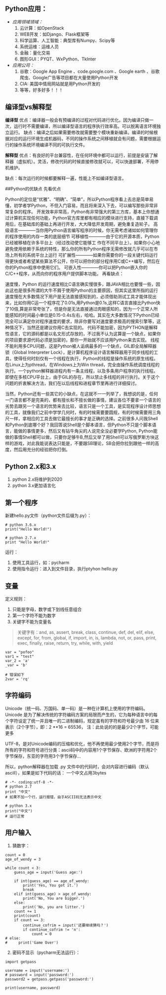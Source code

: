 
## Python应用：
- *应用领域领域：*
	1. 云计算：如OpenStack
	2. WEB开发：如Django、Flask框架等
	3. 科学运算、人工智能：典型库有Numpy、Scipy等
	4. 系统运维：运维人员
	5. 金融：量化交易
	6. 图形GUI：PYQT、WxPython、TkInter
- *应用公司：*
	1. 谷歌：Google App Engine 、code.google.com 、Google earth 、谷歌爬虫、Google广告等项目都在大量使用Python开发
	2. CIA: 美国中情局网站就是用Python开发的
	3. 等等，好多好多！！！
	
## 编译型vs解释型

**编译型**
优点：编译器一般会有预编译的过程对代码进行优化。因为编译只做一次，运行时不需要编译，所以编译型语言的程序执行效率高。可以脱离语言环境独立运行。
缺点：编译之后如果需要修改就需要整个模块重新编译。编译的时候根据对应的运行环境生成机器码，不同的操作系统之间移植就会有问题，需要根据运行的操作系统环境编译不同的可执行文件。

**解释型**
优点：有良好的平台兼容性，在任何环境中都可以运行，前提是安装了解释器（虚拟机）。灵活，修改代码的时候直接修改就可以，可以快速部署，不用停机维护。

缺点：每次运行的时候都要解释一遍，性能上不如编译型语言。

##Python的优缺点
先看优点

Python的定位是“优雅”、“明确”、“简单”，所以Python程序看上去总是简单易懂，初学者学Python，不但入门容易，而且将来深入下去，可以编写那些非常非常复杂的程序。
开发效率非常高，Python有非常强大的第三方库，基本上你想通过计算机实现任何功能，Python官方库里都有相应的模块进行支持，直接下载调用后，在基础库的基础上再进行开发，大大降低开发周期，避免重复造轮子。
高级语言————当你用Python语言编写程序的时候，你无需考虑诸如如何管理你的程序使用的内存一类的底层细节
可移植性————由于它的开源本质，Python已经被移植在许多平台上（经过改动使它能够工 作在不同平台上）。如果你小心地避免使用依赖于系统的特性，那么你的所有Python程序无需修改就几乎可以在市场上所有的系统平台上运行
可扩展性————如果你需要你的一段关键代码运行得更快或者希望某些算法不公开，你可以把你的部分程序用C或C++编写，然后在你的Python程序中使用它们。
可嵌入性————你可以把Python嵌入你的C/C++程序，从而向你的程序用户提供脚本功能。
再看缺点：

速度慢，Python 的运行速度相比C语言确实慢很多，跟JAVA相比也要慢一些，因此这也是很多所谓的大牛不屑于使用Python的主要原因，但其实这里所指的运行速度慢在大多数情况下用户是无法直接感知到的，必须借助测试工具才能体现出来，比如你用C运一个程序花了0.01s,用Python是0.1s,这样C语言直接比Python快了10倍,算是非常夸张了，但是你是无法直接通过肉眼感知的，因为一个正常人所能感知的时间最小单位是0.15-0.4s左右，哈哈。其实在大多数情况下Python已经完全可以满足你对程序速度的要求，除非你要写对速度要求极高的搜索引擎等，这种情况下，当然还是建议你用C去实现的。
代码不能加密，因为PYTHON是解释性语言，它的源码都是以名文形式存放的，不过我不认为这算是一个缺点，如果你的项目要求源代码必须是加密的，那你一开始就不应该用Python来去实现。
线程不能利用多CPU问题，这是Python被人诟病最多的一个缺点，GIL即全局解释器锁（Global Interpreter Lock），是计算机程序设计语言解释器用于同步线程的工具，使得任何时刻仅有一个线程在执行，Python的线程是操作系统的原生线程。在Linux上为pthread，在Windows上为Win thread，完全由操作系统调度线程的执行。一个python解释器进程内有一条主线程，以及多条用户程序的执行线程。即使在多核CPU平台上，由于GIL的存在，所以禁止多线程的并行执行。关于这个问题的折衷解决方法，我们在以后线程和进程章节里再进行详细探讨。
 

当然，Python还有一些其它的小缺点，在这就不一一列举了，我想说的是，任何一门语言都不是完美的，都有擅长和不擅长做的事情，建议各位不要拿一个语言的劣势去跟另一个语言的优势来去比较，语言只是一个工具，是实现程序设计师思想的工具，就像我们之前中学学几何时，有的时候需要要圆规，有的时候需要用三角尺一样，拿相应的工具去做它最擅长的事才是正确的选择。之前很多人问我Shell和Python到底哪个好？我回答说Shell是个脚本语言，但Python不只是个脚本语言，能做的事情更多，然后又有钻牛角尖的人说完全没必要学Python, Python能做的事情Shell都可以做，只要你足够牛B,然后又举了用Shell可以写俄罗斯方块这样的游戏，对此我能说表达只能是，不要跟SB理论，SB会把你拉到跟他一样的高度，然后用充分的经验把你打倒。

## Python 2.x和3.x
1. python 2.x将维护到2020
2. python 3.x更加语言化

## 第一个程序
新建hello.py文件（python文件后缀为.py）：
```
# python 3.6.x
print("Hello World!")

# python 2.7.x
print "Hello World!"
```
运行：
1. 使用工具运行，如：pycharm
2. 使用指令运行：进入到文件目录，执行ptyhon hello.py

## 变量
定义规则：
1. 只能是字母，数字或下划线任意组合
2. 第一个字符不能为数字
3. 关键字不能为变量名

> 关键字有：and, as, assert, break, class, continue, def, del, elif, else, except, for, from, global, if, import, in, is, lambda, not, or, pass, print,  exec, finally, raise, return, try, while, with, yield 

```
var = "pofoo"
var1 = "test"
var_2 = 'a'
_var = 'b'

# 错误如下
2var = 'rq'
```
## 字符编码

Unicode（统一码、万国码、单一码）是一种在计算机上使用的字符编码。Unicode 是为了解决传统的字符编码方案的局限而产生的，它为每种语言中的每个字符设定了统一并且唯一的二进制编码，规定虽有的字符和符号最少由 16 位来表示（2个字节），即：2 **16 = 65536，
注：此处说的的是最少2个字节，可能更多

UTF-8，是对Unicode编码的压缩和优化，他不再使用最少使用2个字节，而是将所有的字符和符号进行分类：ascii码中的内容用1个字节保存、欧洲的字符用2个字节保存，东亚的字符用3个字节保存...

所以，python解释器在加载 .py 文件中的代码时，会对内容进行编码（默认ascill），如果是如下代码的话：
一个中文占用3bytes

```
# -*- coding:utf-8 -*-
# python 2.7 
print "中文"
# 如果不加一个行，运行报错，由于ASCII码无法表示中文

# python 3.x
print("中文")
# 运行正常
```

## 用户输入
1. 猜数字：
```
count = 0
age_of_wendy = 3

while count < 3:
    guess_age = input('Guess age:')

    if int(guess_age) == age_of_wendy:
        print('Yes, You got it.')
        break
    elif int(guess_age) > age_of_wendy:
        print('No, You are bigger.')
    else:
        print('No, you are litter.')
    count += 1
    print(count)
    if count == 3:
        continue_cofrim = input('还要继续猜吗？')
        if continue_cofrim != 'n':
            count = 0
# else:
#     print('Game Over')

```
2. 密码不显示（pycharm无法运行）：

```
import getpass

username = input('username:')
# password = input('password:')
password2 = getpass.getpass('password:')

print(username, password)
```